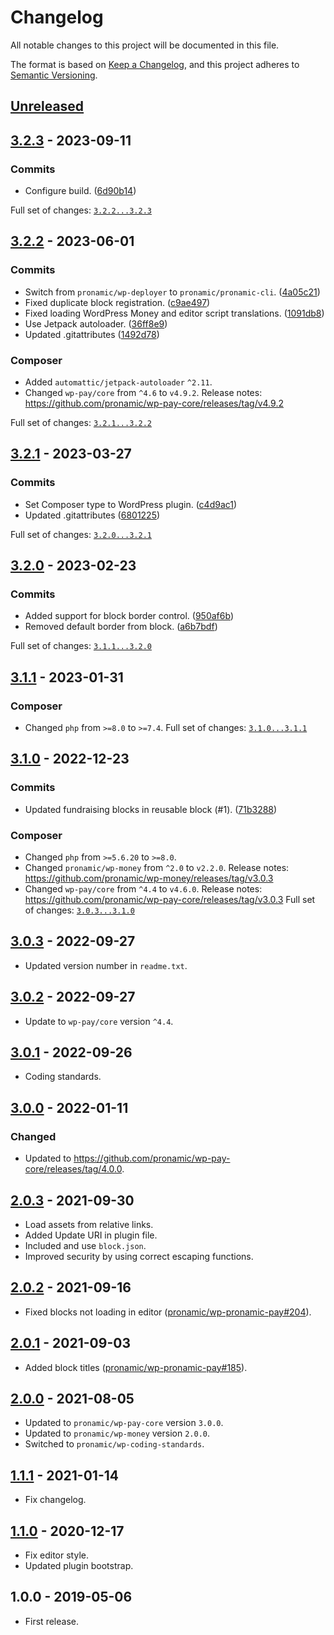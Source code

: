 # Changelog
All notable changes to this project will be documented in this file.

The format is based on [Keep a Changelog](https://keepachangelog.com/en/1.0.0/),
and this project adheres to [Semantic Versioning](https://semver.org/spec/v2.0.0.html).

## [Unreleased][unreleased]

## [3.2.3] - 2023-09-11

### Commits

- Configure build. ([6d90b14](https://github.com/pronamic/wp-pronamic-pay-fundraising/commit/6d90b14e153529ff51ec403855474de6db7f2502))

Full set of changes: [`3.2.2...3.2.3`][3.2.3]

[3.2.3]: https://github.com/pronamic/wp-pronamic-pay-fundraising/compare/v3.2.2...v3.2.3

## [3.2.2] - 2023-06-01

### Commits

- Switch from `pronamic/wp-deployer` to `pronamic/pronamic-cli`. ([4a05c21](https://github.com/pronamic/wp-pronamic-pay-fundraising/commit/4a05c21240156f76017f09ca7ff79e3eb86afeb7))
- Fixed duplicate block registration. ([c9ae497](https://github.com/pronamic/wp-pronamic-pay-fundraising/commit/c9ae497b6107625efbbe1f62a6f7ec370230571d))
- Fixed loading WordPress Money and editor script translations. ([1091db8](https://github.com/pronamic/wp-pronamic-pay-fundraising/commit/1091db822118d655fcd8c2cf3377d2f99a192c19))
- Use Jetpack autoloader. ([36ff8e9](https://github.com/pronamic/wp-pronamic-pay-fundraising/commit/36ff8e970f16d41658943b3661d5cd1d6ef354e8))
- Updated .gitattributes ([1492d78](https://github.com/pronamic/wp-pronamic-pay-fundraising/commit/1492d78681b3ef9b4a8fa79af2302b4c619d36b1))

### Composer

- Added `automattic/jetpack-autoloader` `^2.11`.
- Changed `wp-pay/core` from `^4.6` to `v4.9.2`.
	Release notes: https://github.com/pronamic/wp-pay-core/releases/tag/v4.9.2

Full set of changes: [`3.2.1...3.2.2`][3.2.2]

[3.2.2]: https://github.com/pronamic/wp-pronamic-pay-fundraising/compare/v3.2.1...v3.2.2

## [3.2.1] - 2023-03-27

### Commits

- Set Composer type to WordPress plugin. ([c4d9ac1](https://github.com/pronamic/wp-pronamic-pay-fundraising/commit/c4d9ac112cd844812880852b2c0a199a52648aca))
- Updated .gitattributes ([6801225](https://github.com/pronamic/wp-pronamic-pay-fundraising/commit/6801225e251217892b64d789d30b0ab431c7c4b0))

Full set of changes: [`3.2.0...3.2.1`][3.2.1]

[3.2.1]: https://github.com/pronamic/wp-pronamic-pay-fundraising/compare/v3.2.0...v3.2.1

## [3.2.0] - 2023-02-23

### Commits

- Added support for block border control. ([950af6b](https://github.com/wp-pay/fundraising/commit/950af6b120ea111c7ef9c5f493cfec81e96dbf5b))
- Removed default border from block. ([a6b7bdf](https://github.com/wp-pay/fundraising/commit/a6b7bdfd831dff4c771159eee071b131c3f6a9b1))

Full set of changes: [`3.1.1...3.2.0`][3.2.0]

[3.2.0]: https://github.com/wp-pay/fundraising/compare/v3.1.1...v3.2.0

## [3.1.1] - 2023-01-31
### Composer

- Changed `php` from `>=8.0` to `>=7.4`.
Full set of changes: [`3.1.0...3.1.1`][3.1.1]

[3.1.1]: https://github.com/pronamic/wp-pronamic-pay-fundraising/compare/v3.1.0...v3.1.1

## [3.1.0] - 2022-12-23

### Commits

- Updated fundraising blocks in reusable block (#1). ([71b3288](https://github.com/pronamic/wp-pronamic-pay-fundraising/commit/71b3288967537cc347d6246334e669969a8b0f82))

### Composer

- Changed `php` from `>=5.6.20` to `>=8.0`.
- Changed `pronamic/wp-money` from `^2.0` to `v2.2.0`.
	Release notes: https://github.com/pronamic/wp-money/releases/tag/v3.0.3
- Changed `wp-pay/core` from `^4.4` to `v4.6.0`.
	Release notes: https://github.com/pronamic/wp-pay-core/releases/tag/v3.0.3
Full set of changes: [`3.0.3...3.1.0`][3.1.0]

[3.1.0]: https://github.com/pronamic/wp-pronamic-pay-fundraising/compare/v3.0.3...v3.1.0

## [3.0.3] - 2022-09-27
- Updated version number in `readme.txt`.

## [3.0.2] - 2022-09-27
- Update to `wp-pay/core` version `^4.4`.

## [3.0.1] - 2022-09-26
- Coding standards.

## [3.0.0] - 2022-01-11
### Changed
- Updated to https://github.com/pronamic/wp-pay-core/releases/tag/4.0.0.

## [2.0.3] - 2021-09-30
- Load assets from relative links.
- Added Update URI in plugin file.
- Included and use `block.json`.
- Improved security by using correct escaping functions.

## [2.0.2] - 2021-09-16
- Fixed blocks not loading in editor ([pronamic/wp-pronamic-pay#204](https://github.com/pronamic/wp-pronamic-pay/issues/204)).

## [2.0.1] - 2021-09-03
- Added block titles ([pronamic/wp-pronamic-pay#185](https://github.com/pronamic/wp-pronamic-pay/issues/185)).

## [2.0.0] - 2021-08-05
- Updated to `pronamic/wp-pay-core` version `3.0.0`.
- Updated to `pronamic/wp-money` version `2.0.0`.
- Switched to `pronamic/wp-coding-standards`.

## [1.1.1] - 2021-01-14
- Fix changelog.

## [1.1.0][1.1.0] - 2020-12-17
- Fix editor style.
- Updated plugin bootstrap.

## 1.0.0 - 2019-05-06
- First release.

[unreleased]: https://github.com/wp-pay/fundraising/compare/3.0.3...HEAD
[3.0.3]: https://github.com/pronamic/wp-pronamic-pay-fundraising/compare/3.0.2...3.0.3
[3.0.2]: https://github.com/pronamic/wp-pronamic-pay-fundraising/compare/3.0.1...3.0.2
[3.0.1]: https://github.com/pronamic/wp-pronamic-pay-fundraising/compare/3.0.0...3.0.1
[3.0.0]: https://github.com/pronamic/wp-pronamic-pay-fundraising/compare/2.0.3...3.0.0
[2.0.3]: https://github.com/pronamic/wp-pronamic-pay-fundraising/compare/2.0.2...2.0.3
[2.0.2]: https://github.com/pronamic/wp-pronamic-pay-fundraising/compare/2.0.1...2.0.2
[2.0.1]: https://github.com/pronamic/wp-pronamic-pay-fundraising/compare/2.0.0...2.0.1
[2.0.0]: https://github.com/pronamic/wp-pronamic-pay-fundraising/compare/1.1.1...2.0.0
[1.1.1]: https://github.com/pronamic/wp-pronamic-pay-fundraising/compare/1.1.0...1.1.1
[1.1.0]: https://github.com/pronamic/wp-pronamic-pay-fundraising/compare/1.0.0...1.1.0
